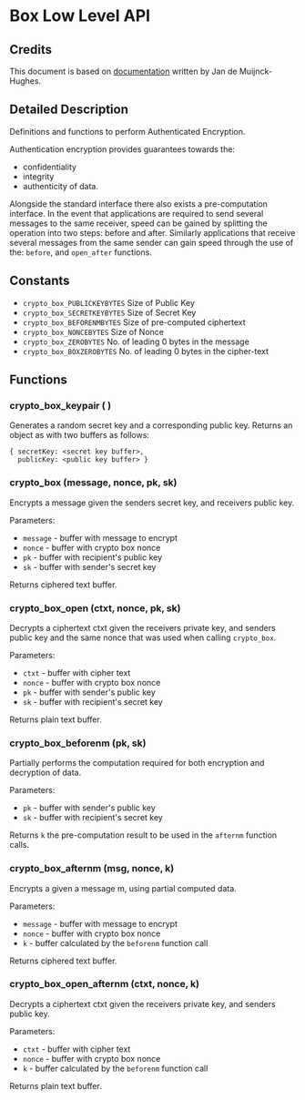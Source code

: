 # Box Low Level API

## Credits
This document is based on [documentation](http://mob5.host.cs.st-andrews.ac.uk/html) written by Jan de Muijnck-Hughes.

## Detailed Description

Definitions and functions to perform Authenticated Encryption.

Authentication encryption provides guarantees towards the:

  * confidentiality
  * integrity
  * authenticity of data.

Alongside the standard interface there also exists a pre-computation interface. In the event that applications are required to send several messages to the same receiver, speed can be gained by splitting the operation into two steps: before and after. Similarly applications that receive several messages from the same sender can gain speed through the use of the: `before`, and `open_after` functions.

## Constants

  * `crypto_box_PUBLICKEYBYTES` Size of Public Key
  * `crypto_box_SECRETKEYBYTES` Size of Secret Key
  * `crypto_box_BEFORENMBYTES`  Size of pre-computed ciphertext
  * `crypto_box_NONCEBYTES`     Size of Nonce
  * `crypto_box_ZEROBYTES`      No. of leading 0 bytes in the message
  * `crypto_box_BOXZEROBYTES`   No. of leading 0 bytes in the cipher-text

## Functions

### crypto_box_keypair ( )

Generates a random secret key and a corresponding public key. Returns an object as with two buffers as follows:

    { secretKey: <secret key buffer>,
      publicKey: <public key buffer> }

### crypto_box (message, nonce, pk, sk)

Encrypts a message given the senders secret key, and receivers public key. 

Parameters:

  * `message` - buffer with message to encrypt
  * `nonce` - buffer with crypto box nonce
  * `pk` - buffer with recipient's public key
  * `sk` - buffer with sender's secret key
  
Returns ciphered text buffer.


### crypto_box_open (ctxt, nonce, pk, sk)

Decrypts a ciphertext ctxt given the receivers private key, and senders public key and the same nonce that was used when calling `crypto_box`. 

Parameters:

  * `ctxt` - buffer with cipher text
  * `nonce` - buffer with crypto box nonce
  * `pk` - buffer with sender's public key
  * `sk` - buffer with recipient's secret key
  
Returns plain text buffer.

### crypto_box_beforenm (pk, sk)
Partially performs the computation required for both encryption and decryption of data. 

Parameters:

  * `pk` - buffer with sender's public key
  * `sk` - buffer with recipient's secret key
  
Returns `k` the pre-computation result to be used in the `afternm` function calls.

### crypto_box_afternm (msg, nonce, k)

Encrypts a given a message m, using partial computed data. 

Parameters:

  * `message` - buffer with message to encrypt
  * `nonce` - buffer with crypto box nonce
  * `k` - buffer calculated by the `beforenm` function call

Returns ciphered text buffer.

### crypto_box_open_afternm (ctxt, nonce, k)

Decrypts a ciphertext ctxt given the receivers private key, and senders public key. 

Parameters:

  * `ctxt` - buffer with cipher text
  * `nonce` - buffer with crypto box nonce
  * `k` - buffer calculated by the `beforenm` function call
 
Returns plain text buffer.


